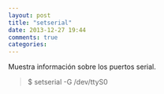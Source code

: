 ```yaml
---
layout: post
title: "setserial"
date: 2013-12-27 19:44
comments: true
categories: 
---
```

Muestra información sobre los puertos serial.

>$ setserial -G /dev/ttyS0

